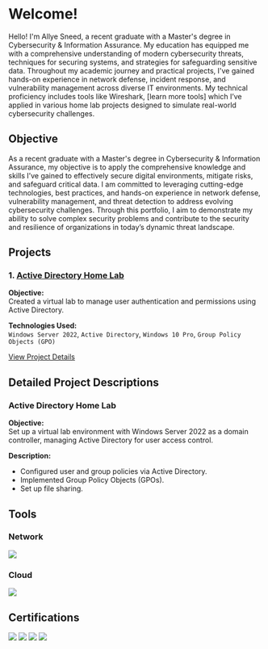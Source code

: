 # Welcome!

Hello! I'm Allye Sneed, a recent graduate with a Master's degree in Cybersecurity & Information Assurance. My education has equipped me with a comprehensive understanding of modern cybersecurity threats, techniques for securing systems, and strategies for safeguarding sensitive data. Throughout my academic journey and practical projects, I've gained hands-on experience in network defense, incident response, and vulnerability management across diverse IT environments. My technical proficiency includes tools like Wireshark, [learn more tools] which I’ve applied in various home lab projects designed to simulate real-world cybersecurity challenges.

## Objective
As a recent graduate with a Master's degree in Cybersecurity & Information Assurance, my objective is to apply the comprehensive knowledge and skills I’ve gained to effectively secure digital environments, mitigate risks, and safeguard critical data. I am committed to leveraging cutting-edge technologies, best practices, and hands-on experience in network defense, vulnerability management, and threat detection to address evolving cybersecurity challenges. Through this portfolio, I aim to demonstrate my ability to solve complex security problems and contribute to the security and resilience of organizations in today’s dynamic threat landscape.

## Projects

### 1. [Active Directory Home Lab](#active-directory-home-lab)
**Objective:**  
Created a virtual lab to manage user authentication and permissions using Active Directory.

**Technologies Used:**  
`Windows Server 2022`, `Active Directory`, `Windows 10 Pro`, `Group Policy Objects (GPO)`

[View Project Details](#project1)

## Detailed Project Descriptions

### <a id="project1"></a>Active Directory Home Lab
**Objective:**  
Set up a virtual lab environment with Windows Server 2022 as a domain controller, managing Active Directory for user access control.

**Description:**  
- Configured user and group policies via Active Directory.
- Implemented Group Policy Objects (GPOs).
- Set up file sharing.

## Tools
### Network 
 <div>
    <img src="https://img.shields.io/badge/-Wireshark-1679A7?&style=for-the-badge&logo=Wireshark&logoColor=white" />
 </div>

 ### Cloud
  <div>
    <img src="https://img.shields.io/badge/-Microsoft_Azure-0078D4?&style=for-the-badge&logo=Microsoft_Azure&logoColor=white" />

  </div>

## Certifications
<div>
   <img src="https://img.shields.io/badge/-Microsoft_Azure_Fundamentals-0078D4?&style=for-the-badge&logo=Microsoft_Azure&logoColor=white" />
  <img src="https://img.shields.io/badge/-ISC2_Certified_in_Cybersecurity-0062FF?&style=for-the-badge&logo=ISC2&logoColor=white" />
<img src="https://img.shields.io/badge/-CySA%2B-FF0000?&style=for-the-badge&logo=CompTIA&logoColor=white" />
 <img src="https://img.shields.io/badge/-Pentest%2B-4D4D4D?&style=for-the-badge&logo=CompTIA&logoColor=white" />
</div>
